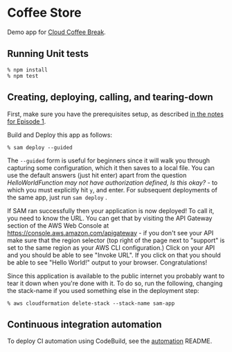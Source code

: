 # Coffee Store

Demo app for [Cloud Coffee Break](https://github.com/symphoniacloud/cloud-coffee-break).

## Running Unit tests

```
% npm install
% npm test
```

## Creating, deploying, calling, and tearing-down

First, make sure you have the prerequisites setup, as described [in the notes for Episode 1](https://github.com/symphoniacloud/cloud-coffee-break/blob/main/episode1/README.md).

Build and Deploy this app as follows:

```
% sam deploy --guided
```

The `--guided` form is useful for beginners since it will walk you through capturing some configuration, which it then saves to a local file. You can use the default answers (just hit enter) apart from the question _HelloWorldFunction may not have authorization defined, Is this okay?_ - to which you must explicitly hit `y`, and enter. For subsequent deployments of the same app, just run `sam deploy` .

If SAM ran successfully then your application is now deployed! To call it, you need to know the URL. You can get that by visiting the API Gateway section of the AWS Web Console at https://console.aws.amazon.com/apigateway - if you don't see your API make sure that the region selector (top right of the page next to "support" is set to the same region as your AWS CLI configuration.) Click on your API and you should be able to see "Invoke URL". If you click on that you should be able to see "Hello World!" output to your browser. Congratulations!

Since this application is available to the public internet you probably want to tear it down when you're done with it. To do so, run the following, changing the stack-name if you used something else in the deployment step:

```
% aws cloudformation delete-stack --stack-name sam-app
```

## Continuous integration automation

To deploy CI automation using CodeBuild, see the [automation](automation/README.md) README.